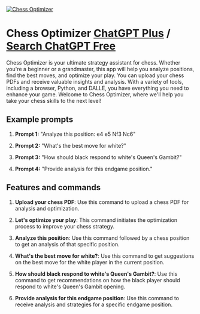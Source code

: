 
[![Chess Optimizer](https://files.oaiusercontent.com/file-lTZb0aTNc8R6rWnR3WNidEvq?se=2123-10-15T23%3A37%3A46Z&sp=r&sv=2021-08-06&sr=b&rscc=max-age%3D31536000%2C%20immutable&rscd=attachment%3B%20filename%3Db79cdc3c-afc0-4374-8aa4-4a83f467d1f7.png&sig=k4FFzR2DZ7A1hg0njB2CCSgaiOD2uO%2B4Xhdd5AW%2BtAk%3D)](https://chat.openai.com/g/g-IsT20jIDD-chess-optimizer)

# Chess Optimizer [ChatGPT Plus](https://chat.openai.com/g/g-IsT20jIDD-chess-optimizer) / [Search ChatGPT Free](https://gptcall.net/index.html#/?search=Chess%20Optimizer)

Chess Optimizer is your ultimate strategy assistant for chess. Whether you're a beginner or a grandmaster, this app will help you analyze positions, find the best moves, and optimize your play. You can upload your chess PDFs and receive valuable insights and analysis. With a variety of tools, including a browser, Python, and DALLE, you have everything you need to enhance your game. Welcome to Chess Optimizer, where we'll help you take your chess skills to the next level!

## Example prompts

1. **Prompt 1:** "Analyze this position: e4 e5 Nf3 Nc6"

2. **Prompt 2:** "What's the best move for white?"

3. **Prompt 3:** "How should black respond to white's Queen's Gambit?"

4. **Prompt 4:** "Provide analysis for this endgame position."

## Features and commands

1. **Upload your chess PDF**: Use this command to upload a chess PDF for analysis and optimization.

2. **Let's optimize your play**: This command initiates the optimization process to improve your chess strategy.

3. **Analyze this position**: Use this command followed by a chess position to get an analysis of that specific position.

4. **What's the best move for white?**: Use this command to get suggestions on the best move for the white player in the current position.

5. **How should black respond to white's Queen's Gambit?**: Use this command to get recommendations on how the black player should respond to white's Queen's Gambit opening.

6. **Provide analysis for this endgame position**: Use this command to receive analysis and strategies for a specific endgame position.


